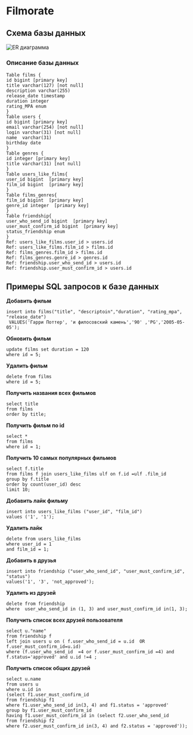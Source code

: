# Filmorate

## Схема базы данных

![ER диаграмма](file:///C:/Users/nika/Downloads/Filmorate%20(2).png)

### Описание базы данных

```
Table films {
id bigint [primary key]
title varchar(127) [not null]
description varchar(255)
release_date timestamp
duration integer
rating_MPA enum
}
Table users {
id bigint [primary key]
email varchar(254) [not null]
login varchar(31) [not null]
name  varchar(31)
birthday date
}
Table genres {
id integer [primary key]
title varchar(31) [not null]
}
Table users_like_films{
user_id bigint  [primary key]
film_id bigint  [primary key]
}
Table films_genres{
film_id bigint  [primary key]
genre_id integer  [primary key]
}
Table friendship{
user_who_send_id bigint  [primary key]
user_must_confirm_id bigint  [primary key]
status_friendship enum
}
Ref: users_like_films.user_id > users.id
Ref: users_like_films.film_id > films.id
Ref: films_genres.film_id > films.id
Ref: films_genres.genre_id > genres.id
Ref: friendship.user_who_send_id > users.id
Ref: friendship.user_must_confirm_id > users.id
```

## Примеры SQL запросов к базе данных

**Добавить фильм**

```
insert into films("title", "descriptoin","duration", "rating_mpa", "release_date")
 VALUES('Гарри Поттер', 'и филосовский камень','90' ,'PG','2005-05-05');
 ```

**Обновить фильм**

```
update films set duration = 120
where id = 5;
```

**Удалить фильм**

```
delete from films
where id = 5;
```

**Получить названия всех фильмов**

```
select title
from films
order by title;
```

**Получить фильм по id**

```
select *
from films
where id = 1;
```

**Получить 10 самых популярных фильмов**

```
select f.title
from films f join users_like_films ulf on f.id =ulf .film_id
group by f.title
order by count(user_id) desc
limit 10;
```

**Добавить лайк фильму**

```
insert into users_like_films ("user_id", "film_id")
values ('1', '1');
```

**Удалить лайк**

```
delete from users_like_films
where user_id = 1
and film_id = 1;
```

**Добавить в друзья**

```
insert into friendship ("user_who_send_id", "user_must_confirm_id", "status")
values('1', '3', 'not_approved');
```

**Удалить из друзей**

```
delete from friendship
where  user_who_send_id in (1, 3) and user_must_confirm_id in(1, 3);
```

**Получить список всех друзей пользователя**

```
select u."name"
from friendship f
left join users u on ( f.user_who_send_id = u.id  OR f.user_must_confirm_id=u.id)
where (f.user_who_send_id  =4 or f.user_must_confirm_id =4) and  f.status='approved' and u.id !=4 ;
```

**Получить список общих друзей**

```
select u.name
from users u
where u.id in
(select f1.user_must_confirm_id
from friendship f1
where f1.user_who_send_id in(3, 4) and f1.status = 'approved'
group by f1.user_must_confirm_id
having f1.user_must_confirm_id in (select f2.user_who_send_id
from friendship f2
where f2.user_must_confirm_id in(3, 4) and f2.status = 'approved'));
```